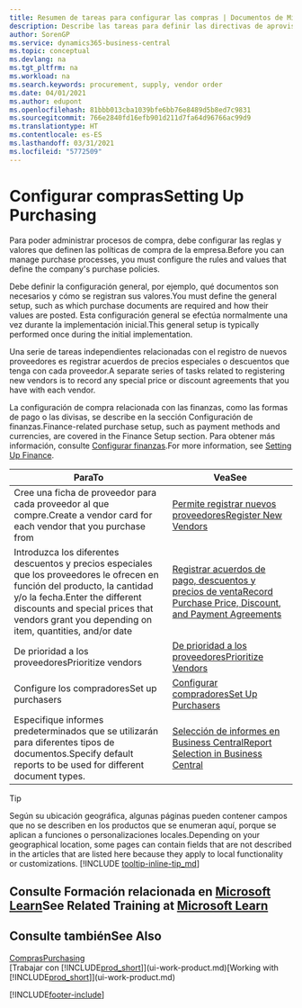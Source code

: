 ```yaml
---
title: Resumen de tareas para configurar las compras | Documentos de Microsoft
description: Describe las tareas para definir las directivas de aprovisionamiento de su empresa y configurar sus procesos de compra.
author: SorenGP
ms.service: dynamics365-business-central
ms.topic: conceptual
ms.devlang: na
ms.tgt_pltfrm: na
ms.workload: na
ms.search.keywords: procurement, supply, vendor order
ms.date: 04/01/2021
ms.author: edupont
ms.openlocfilehash: 81bbb013cba1039bfe6bb76e8489d5b8ed7c9831
ms.sourcegitcommit: 766e2840fd16efb901d211d7fa64d96766ac99d9
ms.translationtype: HT
ms.contentlocale: es-ES
ms.lasthandoff: 03/31/2021
ms.locfileid: "5772509"
---
```

# <a name="setting-up-purchasing"></a><span data-ttu-id="6feea-103">Configurar compras</span><span class="sxs-lookup"><span data-stu-id="6feea-103">Setting Up Purchasing</span></span>
<span data-ttu-id="6feea-104">Para poder administrar procesos de compra, debe configurar las reglas y valores que definen las políticas de compra de la empresa.</span><span class="sxs-lookup"><span data-stu-id="6feea-104">Before you can manage purchase processes, you must configure the rules and values that define the company's purchase policies.</span></span>

<span data-ttu-id="6feea-105">Debe definir la configuración general, por ejemplo, qué documentos son necesarios y cómo se registran sus valores.</span><span class="sxs-lookup"><span data-stu-id="6feea-105">You must define the general setup, such as which purchase documents are required and how their values are posted.</span></span> <span data-ttu-id="6feea-106">Esta configuración general se efectúa normalmente una vez durante la implementación inicial.</span><span class="sxs-lookup"><span data-stu-id="6feea-106">This general setup is typically performed once during the initial implementation.</span></span>

<span data-ttu-id="6feea-107">Una serie de tareas independientes relacionadas con el registro de nuevos proveedores es registrar acuerdos de precios especiales o descuentos que tenga con cada proveedor.</span><span class="sxs-lookup"><span data-stu-id="6feea-107">A separate series of tasks related to registering new vendors is to record any special price or discount agreements that you have with each vendor.</span></span>

<span data-ttu-id="6feea-108">La configuración de compra relacionada con las finanzas, como las formas de pago o las divisas, se describe en la sección Configuración de finanzas.</span><span class="sxs-lookup"><span data-stu-id="6feea-108">Finance-related purchase setup, such as payment methods and currencies, are covered in the Finance Setup section.</span></span> <span data-ttu-id="6feea-109">Para obtener más información, consulte [Configurar finanzas](finance-setup-finance.md).</span><span class="sxs-lookup"><span data-stu-id="6feea-109">For more information, see [Setting Up Finance](finance-setup-finance.md).</span></span>

| <span data-ttu-id="6feea-110">Para</span><span class="sxs-lookup"><span data-stu-id="6feea-110">To</span></span> | <span data-ttu-id="6feea-111">Vea</span><span class="sxs-lookup"><span data-stu-id="6feea-111">See</span></span> |
| --- | --- |
| <span data-ttu-id="6feea-112">Cree una ficha de proveedor para cada proveedor al que compre.</span><span class="sxs-lookup"><span data-stu-id="6feea-112">Create a vendor card for each vendor that you purchase from</span></span>|[<span data-ttu-id="6feea-113">Permite registrar nuevos proveedores</span><span class="sxs-lookup"><span data-stu-id="6feea-113">Register New Vendors</span></span>](purchasing-how-register-new-vendors.md) |
| <span data-ttu-id="6feea-114">Introduzca los diferentes descuentos y precios especiales que los proveedores le ofrecen en función del producto, la cantidad y/o la fecha.</span><span class="sxs-lookup"><span data-stu-id="6feea-114">Enter the different discounts and special prices that vendors grant you depending on item, quantities, and/or date</span></span> |[<span data-ttu-id="6feea-115">Registrar acuerdos de pago, descuentos y precios de venta</span><span class="sxs-lookup"><span data-stu-id="6feea-115">Record Purchase Price, Discount, and Payment Agreements</span></span>](purchasing-how-record-purchase-price-discount-payment-agreements.md) |
| <span data-ttu-id="6feea-116">De prioridad a los proveedores</span><span class="sxs-lookup"><span data-stu-id="6feea-116">Prioritize vendors</span></span> |[<span data-ttu-id="6feea-117">De prioridad a los proveedores</span><span class="sxs-lookup"><span data-stu-id="6feea-117">Prioritize Vendors</span></span>](purchasing-how-prioritize-vendors.md) |
| <span data-ttu-id="6feea-118">Configure los compradores</span><span class="sxs-lookup"><span data-stu-id="6feea-118">Set up purchasers</span></span> |[<span data-ttu-id="6feea-119">Configurar compradores</span><span class="sxs-lookup"><span data-stu-id="6feea-119">Set Up Purchasers</span></span>](purchasing-how-setup-purchasers.md) |
|<span data-ttu-id="6feea-120">Especifique informes predeterminados que se utilizarán para diferentes tipos de documentos.</span><span class="sxs-lookup"><span data-stu-id="6feea-120">Specify default reports to be used for different document types.</span></span>|[<span data-ttu-id="6feea-121">Selección de informes en Business Central</span><span class="sxs-lookup"><span data-stu-id="6feea-121">Report Selection in Business Central</span></span>](across-report-selections.md)|

> [!TIP]
> <span data-ttu-id="6feea-122">Según su ubicación geográfica, algunas páginas pueden contener campos que no se describen en los productos que se enumeran aquí, porque se aplican a funciones o personalizaciones locales.</span><span class="sxs-lookup"><span data-stu-id="6feea-122">Depending on your geographical location, some pages can contain fields that are not described in the articles that are listed here because they apply to local functionality or customizations.</span></span> [!INCLUDE [tooltip-inline-tip_md](includes/tooltip-inline-tip_md.md)]

## <a name="see-related-training-at-microsoft-learn"></a><span data-ttu-id="6feea-123">Consulte Formación relacionada en [Microsoft Learn](/learn/paths/trade-get-started-dynamics-365-business-central/)</span><span class="sxs-lookup"><span data-stu-id="6feea-123">See Related Training at [Microsoft Learn](/learn/paths/trade-get-started-dynamics-365-business-central/)</span></span>

## <a name="see-also"></a><span data-ttu-id="6feea-124">Consulte también</span><span class="sxs-lookup"><span data-stu-id="6feea-124">See Also</span></span>

[<span data-ttu-id="6feea-125">Compras</span><span class="sxs-lookup"><span data-stu-id="6feea-125">Purchasing</span></span>](purchasing-manage-purchasing.md)  
<span data-ttu-id="6feea-126">[Trabajar con [!INCLUDE[prod_short](includes/prod_short.md)]](ui-work-product.md)</span><span class="sxs-lookup"><span data-stu-id="6feea-126">[Working with [!INCLUDE[prod_short](includes/prod_short.md)]](ui-work-product.md)</span></span>


[!INCLUDE[footer-include](includes/footer-banner.md)]